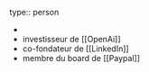 type:: person

-
- investisseur de [[OpenAi]]
- co-fondateur de [[LinkedIn]]
- membre du board de [[Paypal]]